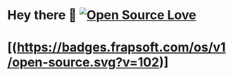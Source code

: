# Hey there 👋 [![Open Source Love](https://badges.frapsoft.com/os/v1/open-source.svg?v=102)](https://github.com/drew-miller)

# [(https://badges.frapsoft.com/os/v1/open-source.svg?v=102)]

<!--
**Drew-Miller/Drew-Miller** is a ✨ _special_ ✨ repository because its `README.md` (this file) appears on your GitHub profile.

Here are some ideas to get you started:

- 🔭 I’m currently working on ...
- 🌱 I’m currently learning ...
- 👯 I’m looking to collaborate on ...
- 🤔 I’m looking for help with ...
- 💬 Ask me about ...
- 📫 How to reach me: ...
- 😄 Pronouns: ...
- ⚡ Fun fact: ...
-->
